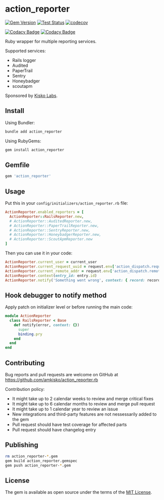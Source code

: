 # action_reporter

[![Gem Version](https://badge.fury.io/rb/action_reporter.svg)](https://badge.fury.io/rb/action_reporter) [![Test Status](https://github.com/amkisko/action_reporter.rb/actions/workflows/test.yml/badge.svg)](https://github.com/amkisko/action_reporter.rb/actions/workflows/test.yml) [![codecov](https://codecov.io/gh/amkisko/action_reporter.rb/graph/badge.svg?token=JCV2A7NWTE)](https://codecov.io/gh/amkisko/action_reporter.rb)

[![Codacy Badge](https://app.codacy.com/project/badge/Grade/f4bef9a52eac43a5a0f6d8c1b58cc6af)](https://app.codacy.com/gh/amkisko/action_reporter.rb/dashboard?utm_source=gh&utm_medium=referral&utm_content=&utm_campaign=Badge_grade) [![Codacy Badge](https://app.codacy.com/project/badge/Coverage/f4bef9a52eac43a5a0f6d8c1b58cc6af)](https://app.codacy.com/gh/amkisko/action_reporter.rb/dashboard?utm_source=gh&utm_medium=referral&utm_content=&utm_campaign=Badge_coverage)

Ruby wrapper for multiple reporting services.

Supported services:
- Rails logger
- Audited
- PaperTrail
- Sentry
- Honeybadger
- scoutapm

Sponsored by [Kisko Labs](https://www.kiskolabs.com).

## Install

Using Bundler:
```sh
bundle add action_reporter
```

Using RubyGems:
```sh
gem install action_reporter
```

## Gemfile

```ruby
gem 'action_reporter'
```

## Usage

Put this in your `config/initializers/action_reporter.rb` file:

```ruby
ActionReporter.enabled_reporters = [
  ActionReporter::RailsReporter.new,
  # ActionReporter::AuditedReporter.new,
  # ActionReporter::PaperTrailReporter.new,
  # ActionReporter::SentryReporter.new,
  # ActionReporter::HoneybadgerReporter.new,
  # ActionReporter::ScoutApmReporter.new
]
```

Then you can use it in your code:

```ruby
ActionReporter.current_user = current_user
ActionReporter.current_request_uuid = request.env['action_dispatch.request_id']
ActionReporter.current_remote_addr = request.env['action_dispatch.remote_ip']
ActionReporter.context(entry_id: entry.id)
ActionReporter.notify('Something went wrong', context: { record: record })
```

## Hook debugger to notify method

Apply patch on initializer level or before running the main code:

```ruby
module ActionReporter
  class RailsReporter < Base
    def notify(error, context: {})
      super
      binding.pry
    end
  end
end
```

## Contributing

Bug reports and pull requests are welcome on GitHub at https://github.com/amkisko/action_reporter.rb

Contribution policy:
- It might take up to 2 calendar weeks to review and merge critical fixes
- It might take up to 6 calendar months to review and merge pull request
- It might take up to 1 calendar year to review an issue
- New integrations and third-party features are not nessessarily added to the gem
- Pull request should have test coverage for affected parts
- Pull request should have changelog entry

## Publishing

```sh
rm action_reporter-*.gem
gem build action_reporter.gemspec
gem push action_reporter-*.gem
```

## License

The gem is available as open source under the terms of the [MIT License](https://opensource.org/licenses/MIT).

